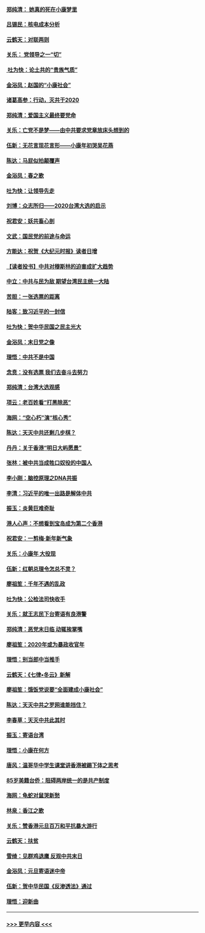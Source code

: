 #### [郑纯清： 她真的死在小康梦里](../pages/nsc993/n11806623.md?t=01202022) 
#### [吕锡民：核电成本分析](../pages/nsc993/n11806284.md?t=01202022) 
#### [云鹤天：对联两则](../pages/nsc993/n11805957.md?t=01202022) 
#### [关乐： 党领导之一“切”](../pages/nsc993/n11804505.md?t=01202022) 
#### [ 吐为快：论土共的“贵族气质”](../pages/nsc993/n11804490.md?t=01202022) 
#### [金浴凤：赵国的“小康社会”](../pages/nsc993/n11804452.md?t=01202022) 
#### [诸葛高参：行动，灭共于2020](../pages/nsc993/n11804120.md?t=01202022) 
#### [郑纯清：爱国主义最终要党命](../pages/nsc993/n11802197.md?t=01202022) 
#### [关乐：亡党不是梦——由中共要求党章放床头想到的](../pages/nsc993/n11802156.md?t=01202022) 
#### [伍新：无花言现花言形——小康年初哭吴花燕](../pages/nsc993/n11800044.md?t=01202022) 
#### [陈达：马屁似拍颠覆声](../pages/nsc993/n11800010.md?t=01202022) 
#### [金浴凤：春之歌](../pages/nsc993/n11797687.md?t=01202022) 
#### [吐为快：让领导先走](../pages/nsc993/n11797512.md?t=01202022) 
#### [刘博：众志所归——2020台湾大选的启示](../pages/nsc993/n11796878.md?t=01202022) 
#### [祝君安：妖共畜心剖](../pages/nsc993/n11794273.md?t=01202022) 
#### [文武：国民党的前途与命运](../pages/nsc993/n11794198.md?t=01202022) 
#### [方能达：祝贺《大纪元时报》读者日增](../pages/nsc993/n11793807.md?t=01202022) 
#### [【读者投书】中共对穆斯林的迫害成扩大趋势](../pages/nsc993/n11791371.md?t=01202022) 
#### [中立：中共与民为敌 期望台湾民主统一大陆](../pages/nsc993/n11790392.md?t=01202022) 
#### [苦胆：一张选票的距离](../pages/nsc993/n11788914.md?t=01202022) 
#### [陆客：致习近平的一封信](../pages/nsc993/n11788867.md?t=01202022) 
#### [吐为快：贺中华民国之民主光大](../pages/nsc993/n11788618.md?t=01202022) 
#### [金浴凤：末日党之像](../pages/nsc993/n11787475.md?t=01202022) 
#### [理悟：中共不是中国](../pages/nsc993/n11787463.md?t=01202022) 
#### [念贲：没有选票  我们去奋斗去努力](../pages/nsc993/n11787398.md?t=01202022) 
#### [郑纯清：台湾大选观感](../pages/nsc993/n11786210.md?t=01202022) 
#### [项云：老百姓看“打黑除恶”](../pages/nsc993/n11785398.md?t=01202022) 
#### [海网：“空心朽”演“核心秀”](../pages/nsc993/n11783874.md?t=01202022) 
#### [陈达：天灭中共还剩几步棋？](../pages/nsc993/n11783719.md?t=01202022) 
#### [丹丹：关于香港“明日大屿愿景”](../pages/nsc993/n11783273.md?t=01202022) 
#### [张林：被中共当成牲口奴役的中国人](../pages/nsc993/n11782397.md?t=01202022) 
#### [李小刚：脑控原理之DNA共振](../pages/nsc993/n11780962.md?t=01202022) 
#### [李清：习近平的唯一出路是解体中共](../pages/nsc993/n11780866.md?t=01202022) 
#### [振玉：炎黄巨难奇耻](../pages/nsc993/n11779632.md?t=01202022) 
#### [港人心声：不想看到宝岛成为第二个香港](../pages/nsc993/n11778817.md?t=01202022) 
#### [祝君安：一剪梅‧新年新气象](../pages/nsc993/n11776340.md?t=01202022) 
#### [关乐：小康年 大役现](../pages/nsc993/n11774213.md?t=01202022) 
#### [伍新：红朝总理令怎总不灵？](../pages/nsc993/n11770813.md?t=01202022) 
#### [廖祖笙：千年不遇的乱政](../pages/nsc993/n11770373.md?t=01202022) 
#### [吐为快：公检法司快收手](../pages/nsc993/n11770359.md?t=01202022) 
#### [关乐：就王志民下台寄语有良港警](../pages/nsc993/n11769903.md?t=01202022) 
#### [郑纯清：恶党末日临 动辄挨掌嘴](../pages/nsc993/n11769356.md?t=01202022) 
#### [廖祖笙：2020年或为暴政收官年](../pages/nsc993/n11768216.md?t=01202022) 
#### [理悟：别当郎中当推手](../pages/nsc993/n11768243.md?t=01202022) 
#### [云鹤天：《七律▪冬云》新解](../pages/nsc993/n11768204.md?t=01202022) 
#### [廖祖笙：饿饭党说要“全面建成小康社会”](../pages/nsc993/n11767482.md?t=01202022) 
#### [陈达：天灭中共之罗网谁能挡住？](../pages/nsc993/n11767465.md?t=01202022) 
#### [李春草：天灭中共此其时](../pages/nsc993/n11767452.md?t=01202022) 
#### [振玉：寄语台湾](../pages/nsc993/n11767432.md?t=01202022) 
#### [理悟：小康在何方](../pages/nsc993/n11767394.md?t=01202022) 
#### [唐风：温哥华中学生课堂讲香港被踢下体之思考](../pages/nsc993/n11766848.md?t=01202022) 
#### [85岁美籍台侨：阻碍两岸统一的是共产制度](../pages/nsc993/n11765043.md?t=01202022) 
#### [海网：龟蛇对鼠哭新愁](../pages/nsc993/n11764895.md?t=01202022) 
#### [林泉：香江之歌](../pages/nsc993/n11764415.md?t=01202022) 
#### [关乐：赞香港元旦百万和平抗暴大游行](../pages/nsc993/n11764382.md?t=01202022) 
#### [云鹤天：扶贫](../pages/nsc993/n11764245.md?t=01202022) 
#### [雪绮：见群鸡退鹰  反观中共末日](../pages/nsc993/n11762112.md?t=01202022) 
#### [金浴凤：元旦寄语迷中帝](../pages/nsc993/n11761788.md?t=01202022) 
#### [伍新：贺中华民国《反渗透法》通过](../pages/nsc993/n11761994.md?t=01202022) 
#### [理悟：迎新曲](../pages/nsc993/n11761152.md?t=01202022) 

----
#### [ >>> 更早内容 <<< ](../indexes/nsc993-earlier.md)
